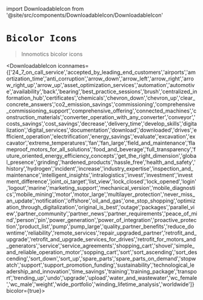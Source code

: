 import DownloadableIcon from '@site/src/components/DownloadableIcon/DownloadableIcon'

# `Bicolor Icons`

> Innomotics bicolor icons

<DownloadableIcon iconnames={['24_7_on_call_service','accepted_by_leading_end_customers','airports','amortization_time','anti_corruption','arrow_down','arrow_left','arrow_right','arrow_right_up','arrow_up','asset_optimization_services','automation','automotive','availability','back','bearing','best_practice_sessions','brush','centralized_information_hub','certificates','chemicals','chevron_down','chevron_up','clear_concrete_answers','co2_emission_savings','commissioning','comprehensive_commissioning_support','comprehensive_offering','connected_machines','construction_materials','converter_operation_with_any_converter','conveyor','costs_savings','cost_savings','decrease','delivery_time','develop_skills','digitalization','digital_services','documentation','download','downloaded','drives','efficient_operation','electrification','energy_savings','evaluate','excavation','excavator','extreme_temperatures','fan','fan_large','field_and_maintenance','flameproof_motors_for_all_solutions','food_and_beverage','full_transparency','future_oriented_energy_efficiency_concepts','get_the_right_dimension','global_presence','grinding','hardened_products','hassle_free','health_and_safety','history','hydrogen','incident','increase','industry_expertise','inspection_and_maintenance','intelligent_insights','intralogistics','invest','investment','investment_difference','joint_oi_target','list_view','lock_closed','lock_opened','login','logout','marine','marketing_support','mechanical_version','mobile_diagnostics','mobile_mining','motor','motor_large','multilayer_protection','never_miss_an_update','notification','offshore','oil_and_gas','one_stop_shopping','optimization_through_digitalization','original_is_best','outage','packages','parallel_view','partner_community','partner_news','partner_requirements','peace_of_mind','person','pin','power_generation','power_of_integration','proactive_protection','product_list','pump','pump_large','quality_partner_benefits','reduce_downtime','reliability','remote_services','repair_upgraded_partner','retrofit_and_upgrade','retrofit_and_upgrade_services_for_drives','retrofit_for_motors_and_generators','service','service_agreements','shopping_cart','shovel','simple_and_reliable_operation_motor','sopping_cart','sort','sort_ascending','sort_descending','sort_down','sort_up','spare_parts','spare_parts_on_demand','stopwatch','support','support_promotion_funding','sustainability','technological_leadership_and_innovation','time_savings','training','training_package','transport','trending_up','undo','upgrade','upload','water_and_wastewater','wc_female','wc_male','weight','wide_portfolio','winding_lifetime_analysis','worldwide']} bicolor={true}></DownloadableIcon>